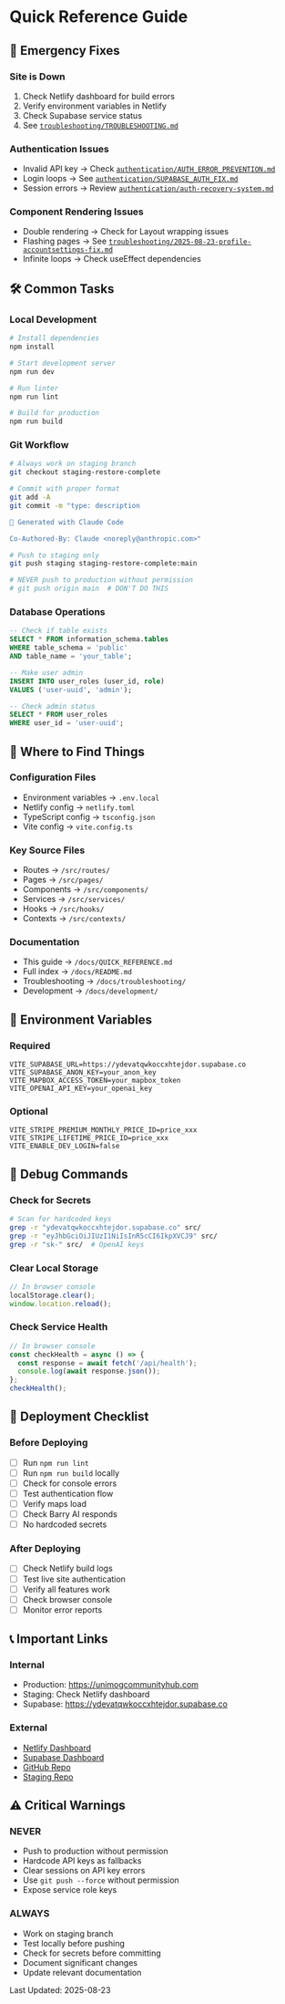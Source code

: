# Quick Reference Guide

## 🚨 Emergency Fixes

### Site is Down
1. Check Netlify dashboard for build errors
2. Verify environment variables in Netlify
3. Check Supabase service status
4. See [`troubleshooting/TROUBLESHOOTING.md`](troubleshooting/TROUBLESHOOTING.md)

### Authentication Issues
- Invalid API key → Check [`authentication/AUTH_ERROR_PREVENTION.md`](authentication/AUTH_ERROR_PREVENTION.md)
- Login loops → See [`authentication/SUPABASE_AUTH_FIX.md`](authentication/SUPABASE_AUTH_FIX.md)
- Session errors → Review [`authentication/auth-recovery-system.md`](authentication/auth-recovery-system.md)

### Component Rendering Issues
- Double rendering → Check for Layout wrapping issues
- Flashing pages → See [`troubleshooting/2025-08-23-profile-accountsettings-fix.md`](troubleshooting/2025-08-23-profile-accountsettings-fix.md)
- Infinite loops → Check useEffect dependencies

## 🛠️ Common Tasks

### Local Development
```bash
# Install dependencies
npm install

# Start development server
npm run dev

# Run linter
npm run lint

# Build for production
npm run build
```

### Git Workflow
```bash
# Always work on staging branch
git checkout staging-restore-complete

# Commit with proper format
git add -A
git commit -m "type: description

🤖 Generated with Claude Code

Co-Authored-By: Claude <noreply@anthropic.com>"

# Push to staging only
git push staging staging-restore-complete:main

# NEVER push to production without permission
# git push origin main  # DON'T DO THIS
```

### Database Operations
```sql
-- Check if table exists
SELECT * FROM information_schema.tables 
WHERE table_schema = 'public' 
AND table_name = 'your_table';

-- Make user admin
INSERT INTO user_roles (user_id, role) 
VALUES ('user-uuid', 'admin');

-- Check admin status
SELECT * FROM user_roles 
WHERE user_id = 'user-uuid';
```

## 📁 Where to Find Things

### Configuration Files
- Environment variables → `.env.local`
- Netlify config → `netlify.toml`
- TypeScript config → `tsconfig.json`
- Vite config → `vite.config.ts`

### Key Source Files
- Routes → `/src/routes/`
- Pages → `/src/pages/`
- Components → `/src/components/`
- Services → `/src/services/`
- Hooks → `/src/hooks/`
- Contexts → `/src/contexts/`

### Documentation
- This guide → `/docs/QUICK_REFERENCE.md`
- Full index → `/docs/README.md`
- Troubleshooting → `/docs/troubleshooting/`
- Development → `/docs/development/`

## 🔑 Environment Variables

### Required
```env
VITE_SUPABASE_URL=https://ydevatqwkoccxhtejdor.supabase.co
VITE_SUPABASE_ANON_KEY=your_anon_key
VITE_MAPBOX_ACCESS_TOKEN=your_mapbox_token
VITE_OPENAI_API_KEY=your_openai_key
```

### Optional
```env
VITE_STRIPE_PREMIUM_MONTHLY_PRICE_ID=price_xxx
VITE_STRIPE_LIFETIME_PRICE_ID=price_xxx
VITE_ENABLE_DEV_LOGIN=false
```

## 🐛 Debug Commands

### Check for Secrets
```bash
# Scan for hardcoded keys
grep -r "ydevatqwkoccxhtejdor.supabase.co" src/
grep -r "eyJhbGciOiJIUzI1NiIsInR5cCI6IkpXVCJ9" src/
grep -r "sk-" src/  # OpenAI keys
```

### Clear Local Storage
```javascript
// In browser console
localStorage.clear();
window.location.reload();
```

### Check Service Health
```javascript
// In browser console
const checkHealth = async () => {
  const response = await fetch('/api/health');
  console.log(await response.json());
};
checkHealth();
```

## 🚀 Deployment Checklist

### Before Deploying
- [ ] Run `npm run lint`
- [ ] Run `npm run build` locally
- [ ] Check for console errors
- [ ] Test authentication flow
- [ ] Verify maps load
- [ ] Check Barry AI responds
- [ ] No hardcoded secrets

### After Deploying
- [ ] Check Netlify build logs
- [ ] Test live site authentication
- [ ] Verify all features work
- [ ] Check browser console
- [ ] Monitor error reports

## 📞 Important Links

### Internal
- Production: https://unimogcommunityhub.com
- Staging: Check Netlify dashboard
- Supabase: https://ydevatqwkoccxhtejdor.supabase.co

### External
- [Netlify Dashboard](https://app.netlify.com)
- [Supabase Dashboard](https://supabase.com/dashboard)
- [GitHub Repo](https://github.com/Thabonel/unimogcommunityhub)
- [Staging Repo](https://github.com/Thabonel/unimogcommunity-staging)

## ⚠️ Critical Warnings

### NEVER
- Push to production without permission
- Hardcode API keys as fallbacks
- Clear sessions on API key errors
- Use `git push --force` without permission
- Expose service role keys

### ALWAYS
- Work on staging branch
- Test locally before pushing
- Check for secrets before committing
- Document significant changes
- Update relevant documentation

Last Updated: 2025-08-23